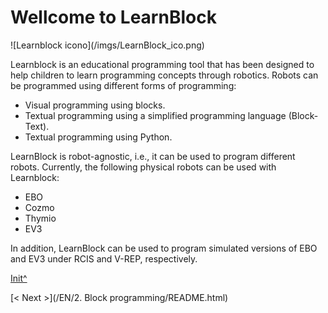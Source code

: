 <a name="Init"></a>

# Wellcome to LearnBlock

![Learnblock icono](<sharepath>/imgs/LearnBlock_ico.png)

Learnblock is an educational programming tool that has been designed to help children to learn programming concepts through robotics.
Robots can be programmed using different forms of programming:

 * Visual programming using blocks.
 * Textual programming using a simplified programming language (Block-Text).
 * Textual programming using Python.

LearnBlock is robot-agnostic, i.e., it can be used to program different robots. Currently, the 
following physical robots can be used with Learnblock:

 * EBO
 * Cozmo
 * Thymio
 * EV3
 
 In addition, LearnBlock can be used to program simulated versions of EBO and EV3 under RCIS and V-REP, respectively.
 
[Init^](#Init)

[< Next >](<hidepath>/EN/2. Block programming/README.html)

